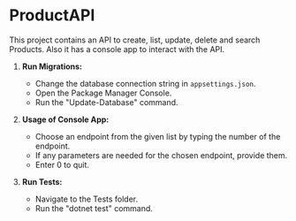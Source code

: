 # ProductAPI
This project contains an API to create, list, update, delete and search Products. Also it has a console app to interact with the API.


1. **Run Migrations:**
   - Change the database connection string in `appsettings.json`.
   - Open the Package Manager Console.
   - Run the "Update-Database" command.

2. **Usage of Console App:**
   - Choose an endpoint from the given list by typing the number of the endpoint.
   - If any parameters are needed for the chosen endpoint, provide them.
   - Enter 0 to quit.

3. **Run Tests:**
   - Navigate to the Tests folder.
   - Run the "dotnet test" command.
